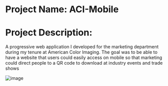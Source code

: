 # Project Name: ACI-Mobile

# Project Description: 
A progressive web application I developed for the marketing department during my tenure at American Color Imaging. The goal was to be able to have a website that users could easily access on mobile so that marketing could direct people to a QR code to download at industry events and trade shows

![image](https://github.com/user-attachments/assets/7f07aa6e-fb43-43a1-8e92-7930083cff96)
